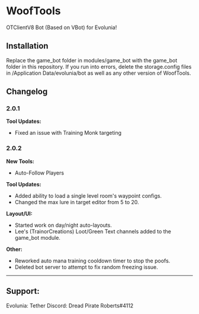 # WoofTools
OTClientV8 Bot (Based on VBot) for Evolunia!

## Installation
Replace the game_bot folder in modules/game_bot with the game_bot folder in this repository.
If you run into errors, delete the storage.config files in /Application Data/evolunia/bot as well as any other version of WoofTools.

## Changelog
### 2.0.1
**Tool Updates:**
- Fixed an issue with Training Monk targeting

### 2.0.2
**New Tools:**
- Auto-Follow Players

**Tool Updates:**
- Added ability to load a single level room's waypoint configs.
- Changed the max lure in target editor from 5 to 20.


**Layout/UI:**
- Started work on day/night auto-layouts.
- Lee's (TrainorCreations) Loot/Green Text channels added to the game_bot module.

**Other:**
- Reworked auto mana training cooldown timer to stop the poofs.
- Deleted bot server to attempt to fix random freezing issue.


---
## Support:
Evolunia: Tether
Discord: Dread Pirate Roberts#4112
